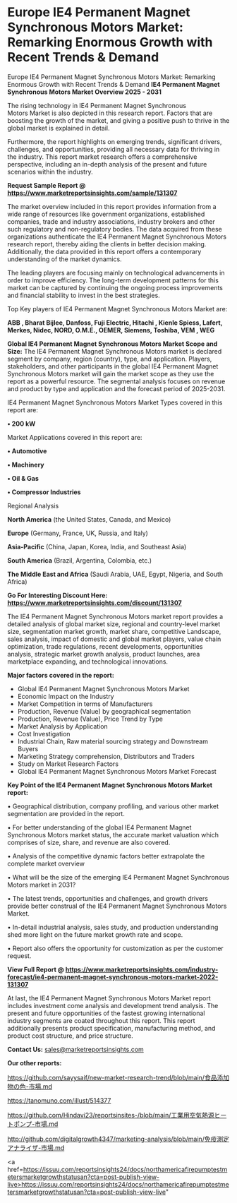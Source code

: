 # Europe IE4 Permanent Magnet Synchronous Motors Market: Remarking Enormous Growth with Recent Trends & Demand
Europe IE4 Permanent Magnet Synchronous Motors Market: Remarking Enormous Growth with Recent Trends & Demand
<Strong> IE4 Permanent Magnet Synchronous Motors Market Overview 2025 - 2031</strong>

The rising technology in IE4 Permanent Magnet Synchronous Motors Market is also depicted in this research report. Factors that are boosting the growth of the market, and giving a positive push to thrive in the global market is explained in detail.

Furthermore, the report highlights on emerging trends, significant drivers, challenges, and opportunities, providing all necessary data for thriving in the industry. This report market research offers a comprehensive perspective, including an in-depth analysis of the present and future scenarios within the industry.

<strong>Request Sample Report @ <a href=https://www.marketreportsinsights.com/sample/131307>https://www.marketreportsinsights.com/sample/131307</a></strong>

The market overview included in this report provides information from a wide range of resources like government organizations, established companies, trade and industry associations, industry brokers and other such regulatory and non-regulatory bodies. The data acquired from these organizations authenticate the IE4 Permanent Magnet Synchronous Motors research report, thereby aiding the clients in better decision making. Additionally, the data provided in this report offers a contemporary understanding of the market dynamics.

The leading players are focusing mainly on technological advancements in order to improve efficiency. The long-term development patterns for this market can be captured by continuing the ongoing process improvements and financial stability to invest in the best strategies.

Top Key players of IE4 Permanent Magnet Synchronous Motors Market are:

<strong>ABB , Bharat Bijlee, Danfoss, Fuji Electric, Hitachi , Kienle  Spiess, Lafert, Merkes, Nidec, NORD, O.M.E., OEMER, Siemens, Toshiba, VEM , WEG</strong>

<strong><b>Global IE4 Permanent Magnet Synchronous Motors Market Scope and Size:</b></strong>
The IE4 Permanent Magnet Synchronous Motors market is declared segment by company, region (country), type, and application. Players, stakeholders, and other participants in the global IE4 Permanent Magnet Synchronous Motors market will gain the market scope as they use the report as a powerful resource. The segmental analysis focuses on revenue and product by type and application and the forecast period of 2025-2031.

IE4 Permanent Magnet Synchronous Motors Market Types covered in this report are:

<strong>• 200 kW</strong>

Market Applications covered in this report are:

<strong>• Automotive

• Machinery

• Oil & Gas

• Compressor Industries</strong> 

Regional Analysis

<strong>North America</strong> (the United States, Canada, and Mexico)

<strong>Europe</strong> (Germany, France, UK, Russia, and Italy)

<strong>Asia-Pacific</strong> (China, Japan, Korea, India, and Southeast Asia)

<strong>South America</strong> (Brazil, Argentina, Colombia, etc.)

<strong>The Middle East and Africa</strong> (Saudi Arabia, UAE, Egypt, Nigeria, and South Africa)

<strong>Go For Interesting Discount Here: <a href=https://www.marketreportsinsights.com/discount/131307>https://www.marketreportsinsights.com/discount/131307</a></strong>

The IE4 Permanent Magnet Synchronous Motors market report provides a detailed analysis of global market size, regional and country-level market size, segmentation market growth, market share, competitive Landscape, sales analysis, impact of domestic and global market players, value chain optimization, trade regulations, recent developments, opportunities analysis, strategic market growth analysis, product launches, area marketplace expanding, and technological innovations.

<strong><b>Major factors covered in the report:</b></strong>
<ul>
  <li>Global IE4 Permanent Magnet Synchronous Motors Market </li>
  <li>Economic Impact on the Industry</li>
  <li>Market Competition in terms of Manufacturers</li>
  <li>Production, Revenue (Value) by geographical segmentation</li>
  <li>Production, Revenue (Value), Price Trend by Type</li>
  <li>Market Analysis by Application</li>
  <li>Cost Investigation</li>
  <li>Industrial Chain, Raw material sourcing strategy and Downstream Buyers</li>
  <li>Marketing Strategy comprehension, Distributors and Traders</li>
  <li>Study on Market Research Factors</li>
  <li>Global IE4 Permanent Magnet Synchronous Motors Market Forecast</li>
</ul>

<strong><b>Key Point of the IE4 Permanent Magnet Synchronous Motors Market report:</b></strong>

• Geographical distribution, company profiling, and various other market segmentation are provided in the report.

• For better understanding of the global IE4 Permanent Magnet Synchronous Motors market status, the accurate market valuation which comprises of size, share, and revenue are also covered.

• Analysis of the competitive dynamic factors better extrapolate the complete market overview

• What will be the size of the emerging IE4 Permanent Magnet Synchronous Motors market in 2031?

• The latest trends, opportunities and challenges, and growth drivers provide better construal of the IE4 Permanent Magnet Synchronous Motors Market.

• In-detail industrial analysis, sales study, and production understanding shed more light on the future market growth rate and scope.

• Report also offers the opportunity for customization as per the customer request.

<strong><b>View Full Report @ <a href=https://www.marketreportsinsights.com/industry-forecast/ie4-permanent-magnet-synchronous-motors-market-2022-131307>https://www.marketreportsinsights.com/industry-forecast/ie4-permanent-magnet-synchronous-motors-market-2022-131307</a></b></strong>


At last, the IE4 Permanent Magnet Synchronous Motors Market report includes investment come analysis and development trend analysis. The present and future opportunities of the fastest growing international industry segments are coated throughout this report. This report additionally presents product specification, manufacturing method, and product cost structure, and price structure.

<strong>Contact Us:</strong>
sales@marketreportsinsights.com

<strong>Our other reports:</strong>

<a href=https://github.com/sayysaif/new-market-research-trend/blob/main/食品添加物の色-市場.md>https://github.com/sayysaif/new-market-research-trend/blob/main/食品添加物の色-市場.md</a>

<a href=https://tanomuno.com/illust/514377>https://tanomuno.com/illust/514377</a>

<a href=https://github.com/Hindavi23/reportsinsites-/blob/main/工業用空気熱源ヒートポンプ-市場.md>https://github.com/Hindavi23/reportsinsites-/blob/main/工業用空気熱源ヒートポンプ-市場.md</a>

<a href=http://github.com/digitalgrowth4347/marketing-analysis/blob/main/免疫測定アナライザ-市場.md>http://github.com/digitalgrowth4347/marketing-analysis/blob/main/免疫測定アナライザ-市場.md</a>

<a href=https://issuu.com/reportsinsights24/docs/northamericafirepumptestmetersmarketgrowthstatusan?cta=post-publish-view-live>https://issuu.com/reportsinsights24/docs/northamericafirepumptestmetersmarketgrowthstatusan?cta=post-publish-view-live</a>"
